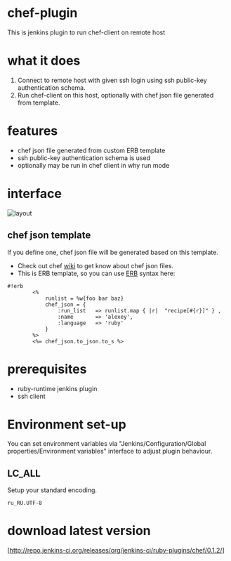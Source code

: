# chef-plugin

This is jenkins plugin to run chef-client on remote host

# what it does

 1) Connect to remote host with given ssh login using ssh public-key authentication schema.
 2) Run chef-client on this host, optionally with chef json file generated from template.

# features
- chef json file generated from custom ERB template
- ssh public-key authentication schema is used
- optionally may be run in chef client in why run mode 

# interface

![layout](https://raw.github.com/melezhik/chef-plugin/master/images/layout.png "layout")

## chef json template
If you define one, chef json file will be generated based on this template. 
 - Check out chef [wiki](http://wiki.opscode.com/display/chef/Setting+the+run_list+in+JSON+during+run+time) to get know about chef json files.
 - This is ERB template, so you can use [ERB](http://www.stuartellis.eu/articles/erb/) syntax here:
```
#!erb
        <%
            runlist = %w{foo bar baz}
            chef_json = { 
                :run_list   => runlist.map { |r|  "recipe[#{r}]" } ,
                :name       => 'alexey',
                :language   => 'ruby'
            }
        %>
        <%= chef_json.to_json.to_s %>
```                                          
   
# prerequisites
- ruby-runtime jenkins plugin 
- ssh client


# Environment set-up

You can set environment variables via "Jenkins/Configuration/Global properties/Environment variables" interface to adjust plugin behaviour.

## LC_ALL
Setup your standard encoding.

    ru_RU.UTF-8

# download latest version

[http://repo.jenkins-ci.org/releases/org/jenkins-ci/ruby-plugins/chef/0.1.2/]



  
